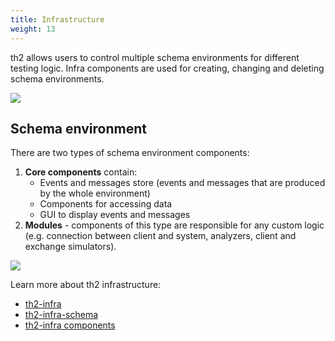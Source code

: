 ```yaml
---
title: Infrastructure
weight: 13
---
```


th2 allows users to control multiple schema environments for different testing logic. Infra components are used for creating, changing and deleting schema environments.

<!--more-->

![](/img/fundamentals/th2-infra-1.png)

## Schema environment

There are two types of schema environment components:

1. **Core components** contain:
   - Events and messages store (events and messages that are produced by the whole environment)
   - Components for accessing data
   - GUI to display events and messages
2. **Modules** - components of this type are responsible for any custom logic (e.g. connection between client and system, analyzers, client and exchange simulators).

![](/img/fundamentals/th2-infra-2.png)

Learn more about th2 infrastructure:
- [th2-infra](./infrastructure/th2-infra-repo)
- [th2-infra-schema](./infrastructure/th2-infra-schema)
- [th2-infra components](./infrastructure/infra-components)

